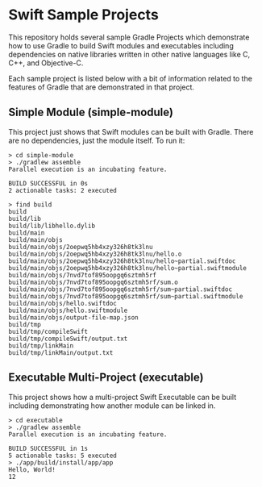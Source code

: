 # Swift Sample Projects

This repository holds several sample Gradle Projects which demonstrate how to
use Gradle to build Swift modules and executables including dependencies on
native libraries written in other native languages like C, C++, and Objective-C.

Each sample project is listed below with a bit of information related to the
features of Gradle that are demonstrated in that project.

## Simple Module (simple-module)

This project just shows that Swift modules can be built with Gradle. There
are no dependencies, just the module itself. To run it:
```
> cd simple-module
> ./gradlew assemble
Parallel execution is an incubating feature.

BUILD SUCCESSFUL in 0s
2 actionable tasks: 2 executed

> find build
build
build/lib
build/lib/libhello.dylib
build/main
build/main/objs
build/main/objs/2oepwq5hb4xzy326h8tk3lnu
build/main/objs/2oepwq5hb4xzy326h8tk3lnu/hello.o
build/main/objs/2oepwq5hb4xzy326h8tk3lnu/hello~partial.swiftdoc
build/main/objs/2oepwq5hb4xzy326h8tk3lnu/hello~partial.swiftmodule
build/main/objs/7nvd7tof895oopgq6sztmh5rf
build/main/objs/7nvd7tof895oopgq6sztmh5rf/sum.o
build/main/objs/7nvd7tof895oopgq6sztmh5rf/sum~partial.swiftdoc
build/main/objs/7nvd7tof895oopgq6sztmh5rf/sum~partial.swiftmodule
build/main/objs/hello.swiftdoc
build/main/objs/hello.swiftmodule
build/main/objs/output-file-map.json
build/tmp
build/tmp/compileSwift
build/tmp/compileSwift/output.txt
build/tmp/linkMain
build/tmp/linkMain/output.txt
```

## Executable Multi-Project (executable)

This project shows how a multi-project Swift Executable can be built including
demonstrating how another module can be linked in.

```
> cd executable
> ./gradlew assemble
Parallel execution is an incubating feature.

BUILD SUCCESSFUL in 1s
5 actionable tasks: 5 executed
> ./app/build/install/app/app
Hello, World!
12
```
